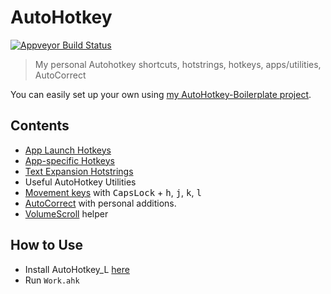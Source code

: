 # AutoHotkey

<a href="https://ci.appveyor.com/project/denolfe/autohotkey"><img src="https://ci.appveyor.com/api/projects/status/github/denolfe/Autohotkey?svg=true" alt="Appveyor Build Status"></a>

> My personal Autohotkey shortcuts, hotstrings, hotkeys, apps/utilities, AutoCorrect

You can easily set up your own using [my AutoHotkey-Boilerplate project](https://github.com/denolfe/AutoHotkey-Boilerplate).

## Contents  

* [App Launch Hotkeys](Core/Shortcuts.ahk)
* [App-specific Hotkeys](AppSpecific)
* [Text Expansion Hotstrings](Core/Hotstrings.ahk)
* Useful AutoHotkey Utilities
* [Movement keys](Core/CapsNav.ahk) with <kbd>CapsLock</kbd> + <kbd>h</kbd>, <kbd>j</kbd>, <kbd>k</kbd>, <kbd>l</kbd>
* [AutoCorrect](Core/AutoCorrect.ahk) with personal additions.
* [VolumeScroll](https://github.com/denolfe/VolumeScroll) helper

## How to Use

* Install AutoHotkey_L [here](http://l.autohotkey.net/)
* Run `Work.ahk`
